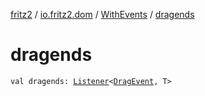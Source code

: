 [fritz2](../../index.md) / [io.fritz2.dom](../index.md) / [WithEvents](index.md) / [dragends](./dragends.md)

# dragends

`val dragends: `[`Listener`](../-listener/index.md)`<`[`DragEvent`](https://kotlinlang.org/api/latest/jvm/stdlib/org.w3c.dom/-drag-event/index.html)`, T>`
